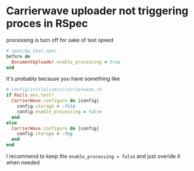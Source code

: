 # Carrierwave uploader not triggering proces in RSpec

processing is turn off for sake of test speed

```ruby
# spec/my_test.spec
before do
  DocumentUploader.enable_processing = true
end
```

It's probably because you have something like

```ruby
# config/initializers/carrierwave.rb
if Rails.env.test?
  CarrierWave.configure do |config|
    config.storage = :file
    config.enable_processing = false
  end
else
  CarrierWave.configure do |config|
    config.storage = :fog
  end
end
```

I recommend to keep the `enable_processing = false` and just
overide it when needed
